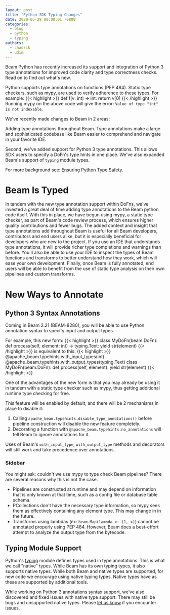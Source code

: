 ```yaml
---
layout: post
title: "Python SDK Typing Changes"
date: 2020-05-28 00:00:01 -0800
categories:
  - blog
  - python
  - typing
authors:
  - chadrik
  - udim
---
```


<!--
Licensed under the Apache License, Version 2.0 (the "License");
you may not use this file except in compliance with the License.
You may obtain a copy of the License at

http://www.apache.org/licenses/LICENSE-2.0

Unless required by applicable law or agreed to in writing, software
distributed under the License is distributed on an "AS IS" BASIS,
WITHOUT WARRANTIES OR CONDITIONS OF ANY KIND, either express or implied.
See the License for the specific language governing permissions and
limitations under the License.
-->

Beam Python has recently increased its support and integration of Python 3 type
annotations for improved code clarity and type correctness checks.
Read on to find out what's new.

<!--more-->

Python supports type annotations on functions (PEP 484). Static type checkers,
such as mypy, are used to verify adherence to these types.
For example:
{{< highlight >}}
def f(v: int) -> int:
return v[0]
{{< /highlight >}}
Running mypy on the above code will give the error:
`Value of type "int" is not indexable`.

We've recently made changes to Beam in 2 areas:

Adding type annotations throughout Beam. Type annotations make a large and
sophisticated codebase like Beam easier to comprehend and navigate in your
favorite IDE.

Second, we've added support for Python 3 type annotations. This allows SDK
users to specify a DoFn's type hints in one place.
We've also expanded Beam's support of `typing` module types.

For more background see:
[Ensuring Python Type Safety](https://beam.apache.org/documentation/sdks/python-type-safety/).

# Beam Is Typed

In tandem with the new type annotation support within DoFns, we've invested a
great deal of time adding type annotations to the Beam python code itself.
With this in place, we have begun using mypy, a static type
checker, as part of Beam's code review process, which ensures higher quality
contributions and fewer bugs.
The added context and insight that type annotations add throughout Beam is
useful for all Beam developers, contributors and end users alike, but
it is especially beneficial for developers who are new to the project.
If you use an IDE that understands type annotations, it will provide richer
type completions and warnings than before.
You'll also be able to use your IDE to inspect the types of Beam functions and
transforms to better understand how they work, which will ease your own
development.
Finally, once Beam is fully annotated, end users will be able to benefit from
the use of static type analysis on their own pipelines and custom transforms.

# New Ways to Annotate

## Python 3 Syntax Annotations

Coming in Beam 2.21 (BEAM-8280), you will be able to use Python annotation
syntax to specify input and output types.

For example, this new form:
{{< highlight >}}
class MyDoFn(beam.DoFn):
def process(self, element: int) -> typing.Text:
yield str(element)
{{< /highlight >}}
is equivalent to this:
{{< highlight >}}
@apache_beam.typehints.with_input_types(int)
@apache_beam.typehints.with_output_types(typing.Text)
class MyDoFn(beam.DoFn):
def process(self, element):
yield str(element)
{{< /highlight >}}

One of the advantages of the new form is that you may already be using it
in tandem with a static type checker such as mypy, thus getting additional
runtime type checking for free.

This feature will be enabled by default, and there will be 2 mechanisms in
place to disable it:

1. Calling `apache_beam.typehints.disable_type_annotations()` before pipeline
   construction will disable the new feature completely.
1. Decorating a function with `@apache_beam.typehints.no_annotations` will
   tell Beam to ignore annotations for it.

Uses of Beam's `with_input_type`, `with_output_type` methods and decorators will
still work and take precedence over annotations.

### Sidebar

You might ask: couldn't we use mypy to type check Beam pipelines?
There are several reasons why this is not the case.

- Pipelines are constructed at runtime and may depend on information that is
  only known at that time, such as a config file or database table schema.
- PCollections don't have the necessary type information, so mypy sees them as
  effectively containing any element type.
  This may change in in the future.
- Transforms using lambdas (ex: `beam.Map(lambda x: (1, x)`) cannot be
  annotated properly using PEP 484.
  However, Beam does a best-effort attempt to analyze the output type
  from the bytecode.

## Typing Module Support

Python's [typing](https://docs.python.org/3/library/typing.html) module defines
types used in type annotations. This is what we call "native" types.
While Beam has its own typing types, it also supports native types.
While both Beam and native types are supported, for new code we encourage using
native typing types. Native types have as these are supported by additional tools.

While working on Python 3 annotations syntax support, we've also discovered and
fixed issues with native type support. There may still be bugs and unsupported
native types. Please
[let us know](https://beam.apache.org/community/contact-us/) if you encounter
issues.
